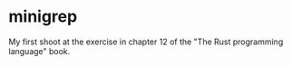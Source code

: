 # minigrep

My first shoot at the exercise in chapter 12 of the "The Rust programming language" book.
